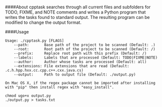 ####About
cpptask searches through all current files and subfolders for TODO, FIXME,
    and NOTE comments and writes a Python program that writes the tasks
    found to standard output. The resulting program can be modified to 
    change the output format.

####Usage
```
Usage: ./cpptask.py [FLAGS]
    --path:       Base path of the project to be scanned (Default: .)
    --root:       Root path of the project to be scanned (Default: /)
    --prefix:     Replace root path with this prefix (Default: /)
    --labels:     Labels that are processed (Default: TODO|FIXME|NOTE)
    --author:     Author whose tasks are processed (Default: all)
    --extensions: File extensions that are read (Default: .c.h.hpp.hxx.cc.cpp.c++.cxx.java.cs)
    --output:     Path to output file (Default: ./output.py)

On Mac OS X, if the regex package cannot be imported after installing
with "pip" then install regex with "easy_install".

chmod ugo+x output.py
./output.py > tasks.txt
```
